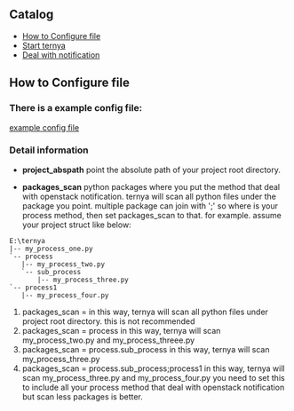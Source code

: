 ## Catalog

* [How to Configure file](#config)
* [Start ternya](#start)
* [Deal with notification](#notification)



<h2 id="config">How to Configure file</h2>

### There is a example config file:
[example config file](https://github.com/ndrlslz/ternya/blob/master/config.ini)

### Detail information

* **project_abspath** point the absolute path of your project root directory.

* **packages_scan** python packages where you put the method that deal with openstack notification.
ternya will scan all python files under the package you point. multiple package can join with ';'
so where is your process method, then set packages_scan to that.
for example. assume your project struct like below:
```
E:\ternya
|-- my_process_one.py
`-- process
   |-- my_process_two.py
   `-- sub_process
       |-- my_process_three.py
`-- process1
   |-- my_process_four.py
   ```
1. packages_scan =
   in this way, ternya will scan all python files under project root directory. this is not recommended
2. packages_scan = process
   in this way, ternya will scan my_process_two.py and my_process_threee.py
3. packages_scan = process.sub_process
   in this way, ternya will scan my_process_three.py
4. packages_scan = process.sub_process;process1
   in this way, ternya will scan my_process_three.py and my_process_four.py
you need to set this to include all your process method that deal with openstack notification
but scan less packages is better.



